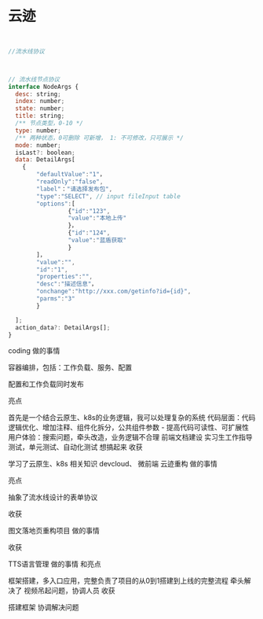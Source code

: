 # 云迹
```js


//流水线协议



// 流水线节点协议
interface NodeArgs {
  desc: string;
  index: number;
  state: number;
  title: string;
  /** 节点类型，0-10 */
  type: number;
  /** 两种状态，0可删除 可新增， 1: 不可修改，只可展示 */
  mode: number;
  isLast?: boolean;
  data: DetailArgs[
    {
        "defaultValue":"1"，
        "readOnly":"false",
        "label"："请选择发布包",
        "type":"SELECT", // input fileInput table
        "options":[
                 {"id":"123",
                 "value":"本地上传"
                 }，
                 {"id":"124",
                 "value":"蓝盾获取"
                 }
        ]，
        "value":"",
        "id":"1",
        "properties":"",
        "desc":"描述信息"，
        "onchange":"http://xxx.com/getinfo?id={id}",
        "parms":"3"
        }

  ];
  action_data?: DetailArgs[];
}


```



coding
做的事情

容器编排，包括：工作负载、服务、配置

配置和工作负载同时发布

亮点

首先是一个结合云原生、k8s的业务逻辑，我可以处理复杂的系统
代码层面：代码逻辑优化、增加注释、组件化拆分，公共组件参数 - 提高代码可读性、可扩展性
用户体验：搜索问题，牵头改造，业务逻辑不合理
前端文档建设
实习生工作指导
测试，单元测试、自动化测试 想搞起来
收获

学习了云原生、k8s 相关知识
devcloud、 微前端
云迹重构
做的事情

亮点

抽象了流水线设计的表单协议

收获

图文落地页重构项目
做的事情

收获

TTS语言管理
做的事情 和亮点

框架搭建，多入口应用，完整负责了项目的从0到1搭建到上线的完整流程
牵头解决了 视频吊起问题，协调人员
收获

搭建框架
协调解决问题
